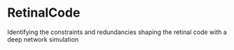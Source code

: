 # RetinalCode
Identifying the constraints and redundancies shaping the retinal code with a deep network simulation
